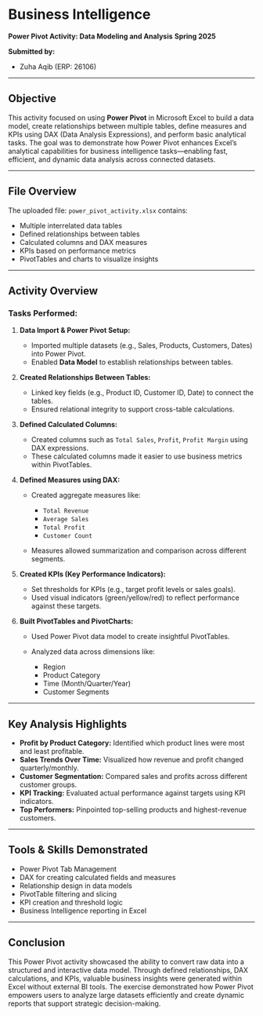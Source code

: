 # Business Intelligence

**Power Pivot Activity: Data Modeling and Analysis**
**Spring 2025**

**Submitted by:**

* Zuha Aqib (ERP: 26106)

---

## Objective

This activity focused on using **Power Pivot** in Microsoft Excel to build a data model, create relationships between multiple tables, define measures and KPIs using DAX (Data Analysis Expressions), and perform basic analytical tasks. The goal was to demonstrate how Power Pivot enhances Excel’s analytical capabilities for business intelligence tasks—enabling fast, efficient, and dynamic data analysis across connected datasets.

---

## File Overview

The uploaded file: `power_pivot_activity.xlsx` contains:

* Multiple interrelated data tables
* Defined relationships between tables
* Calculated columns and DAX measures
* KPIs based on performance metrics
* PivotTables and charts to visualize insights

---

## Activity Overview

### Tasks Performed:

1. **Data Import & Power Pivot Setup:**

   * Imported multiple datasets (e.g., Sales, Products, Customers, Dates) into Power Pivot.
   * Enabled **Data Model** to establish relationships between tables.

2. **Created Relationships Between Tables:**

   * Linked key fields (e.g., Product ID, Customer ID, Date) to connect the tables.
   * Ensured relational integrity to support cross-table calculations.

3. **Defined Calculated Columns:**

   * Created columns such as `Total Sales`, `Profit`, `Profit Margin` using DAX expressions.
   * These calculated columns made it easier to use business metrics within PivotTables.

4. **Defined Measures using DAX:**

   * Created aggregate measures like:

     * `Total Revenue`
     * `Average Sales`
     * `Total Profit`
     * `Customer Count`
   * Measures allowed summarization and comparison across different segments.

5. **Created KPIs (Key Performance Indicators):**

   * Set thresholds for KPIs (e.g., target profit levels or sales goals).
   * Used visual indicators (green/yellow/red) to reflect performance against these targets.

6. **Built PivotTables and PivotCharts:**

   * Used Power Pivot data model to create insightful PivotTables.
   * Analyzed data across dimensions like:

     * Region
     * Product Category
     * Time (Month/Quarter/Year)
     * Customer Segments

---

## Key Analysis Highlights

* **Profit by Product Category:** Identified which product lines were most and least profitable.
* **Sales Trends Over Time:** Visualized how revenue and profit changed quarterly/monthly.
* **Customer Segmentation:** Compared sales and profits across different customer groups.
* **KPI Tracking:** Evaluated actual performance against targets using KPI indicators.
* **Top Performers:** Pinpointed top-selling products and highest-revenue customers.

---

## Tools & Skills Demonstrated

* Power Pivot Tab Management
* DAX for creating calculated fields and measures
* Relationship design in data models
* PivotTable filtering and slicing
* KPI creation and threshold logic
* Business Intelligence reporting in Excel

---

## Conclusion

This Power Pivot activity showcased the ability to convert raw data into a structured and interactive data model. Through defined relationships, DAX calculations, and KPIs, valuable business insights were generated within Excel without external BI tools. The exercise demonstrated how Power Pivot empowers users to analyze large datasets efficiently and create dynamic reports that support strategic decision-making.